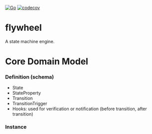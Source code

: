 [![Go](https://github.com/fundwit/flywheel/actions/workflows/go.yml/badge.svg)](https://github.com/fundwit/flywheel/actions/workflows/go.yml)
[![codecov](https://codecov.io/gh/fundwit/flywheel/branch/master/graph/badge.svg?token=ENI1YL5Mqz)](https://codecov.io/gh/fundwit/flywheel)

# flywheel
A state machine engine.

# Core Domain Model

### Definition (schema)
- State
- StateProperty
- Transition
- TransitionTrigger
- Hooks: used for verification or notification (before transition, after transition)

### Instance
